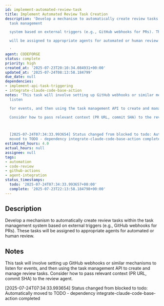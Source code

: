 ```yaml
---
id: implement-automated-review-task
title: Implement Automated Review Task Creation
description: 'Develop a mechanism to automatically create review tasks within the
  task management

  system based on external triggers (e.g., GitHub webhooks for PRs). These tasks

  will be assigned to appropriate agents for automated or human review.

  '
agent: CODEFORGE
status: complete
priority: high
created_at: '2025-07-23T20:10:34.084931+00:00'
updated_at: '2025-07-24T08:13:58.184799'
due_date: null
dependencies:
- implement-api-task-triggering
- integrate-claude-code-base-action
notes: 'This task will involve setting up GitHub webhooks or similar mechanisms to
  listen

  for events, and then using the task management API to create and manage review tasks.

  Consider how to pass relevant context (PR URL, commit SHA) to the review agent.



  [2025-07-24T07:34:33.993654] Status changed from blocked to todo: Automatically
  moved to TODO - dependency integrate-claude-code-base-action completed'
estimated_hours: 4.0
actual_hours: null
assignee: null
tags:
- automation
- code-review
- github-actions
- agent-integration
status_timestamps:
  todo: '2025-07-24T07:34:33.993657+00:00'
  complete: '2025-07-23T22:13:58.184798+00:00'
---
```


## Description

Develop a mechanism to automatically create review tasks within the task management
system based on external triggers (e.g., GitHub webhooks for PRs). These tasks
will be assigned to appropriate agents for automated or human review.


## Notes

This task will involve setting up GitHub webhooks or similar mechanisms to listen
for events, and then using the task management API to create and manage review tasks.
Consider how to pass relevant context (PR URL, commit SHA) to the review agent.


[2025-07-24T07:34:33.993654] Status changed from blocked to todo: Automatically moved to TODO - dependency integrate-claude-code-base-action completed

